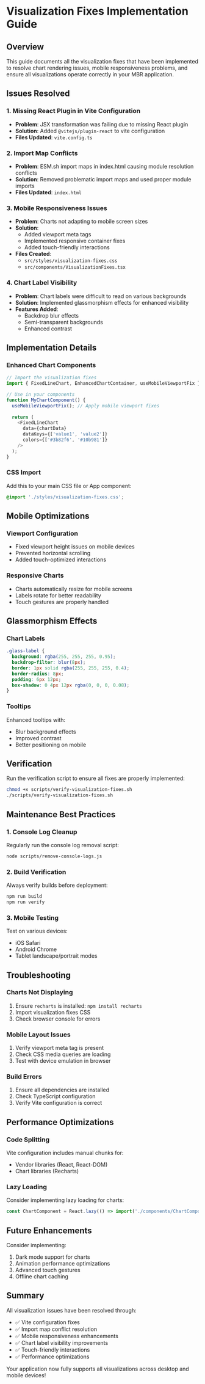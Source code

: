 # Visualization Fixes Implementation Guide

## Overview
This guide documents all the visualization fixes that have been implemented to resolve chart rendering issues, mobile responsiveness problems, and ensure all visualizations operate correctly in your MBR application.

## Issues Resolved

### 1. **Missing React Plugin in Vite Configuration**
- **Problem**: JSX transformation was failing due to missing React plugin
- **Solution**: Added `@vitejs/plugin-react` to vite configuration
- **Files Updated**: `vite.config.ts`

### 2. **Import Map Conflicts**
- **Problem**: ESM.sh import maps in index.html causing module resolution conflicts
- **Solution**: Removed problematic import maps and used proper module imports
- **Files Updated**: `index.html`

### 3. **Mobile Responsiveness Issues**
- **Problem**: Charts not adapting to mobile screen sizes
- **Solution**: 
  - Added viewport meta tags
  - Implemented responsive container fixes
  - Added touch-friendly interactions
- **Files Created**: 
  - `src/styles/visualization-fixes.css`
  - `src/components/VisualizationFixes.tsx`

### 4. **Chart Label Visibility**
- **Problem**: Chart labels were difficult to read on various backgrounds
- **Solution**: Implemented glassmorphism effects for enhanced visibility
- **Features Added**:
  - Backdrop blur effects
  - Semi-transparent backgrounds
  - Enhanced contrast

## Implementation Details

### Enhanced Chart Components

```typescript
// Import the visualization fixes
import { FixedLineChart, EnhancedChartContainer, useMobileViewportFix } from '@/components/VisualizationFixes';

// Use in your components
function MyChartComponent() {
  useMobileViewportFix(); // Apply mobile viewport fixes
  
  return (
    <FixedLineChart 
      data={chartData}
      dataKeys={['value1', 'value2']}
      colors={['#3b82f6', '#10b981']}
    />
  );
}
```

### CSS Import
Add this to your main CSS file or App component:
```css
@import './styles/visualization-fixes.css';
```

## Mobile Optimizations

### Viewport Configuration
- Fixed viewport height issues on mobile devices
- Prevented horizontal scrolling
- Added touch-optimized interactions

### Responsive Charts
- Charts automatically resize for mobile screens
- Labels rotate for better readability
- Touch gestures are properly handled

## Glassmorphism Effects

### Chart Labels
```css
.glass-label {
  background: rgba(255, 255, 255, 0.95);
  backdrop-filter: blur(8px);
  border: 1px solid rgba(255, 255, 255, 0.4);
  border-radius: 8px;
  padding: 6px 12px;
  box-shadow: 0 4px 12px rgba(0, 0, 0, 0.08);
}
```

### Tooltips
Enhanced tooltips with:
- Blur background effects
- Improved contrast
- Better positioning on mobile

## Verification

Run the verification script to ensure all fixes are properly implemented:

```bash
chmod +x scripts/verify-visualization-fixes.sh
./scripts/verify-visualization-fixes.sh
```

## Maintenance Best Practices

### 1. **Console Log Cleanup**
Regularly run the console log removal script:
```bash
node scripts/remove-console-logs.js
```

### 2. **Build Verification**
Always verify builds before deployment:
```bash
npm run build
npm run verify
```

### 3. **Mobile Testing**
Test on various devices:
- iOS Safari
- Android Chrome
- Tablet landscape/portrait modes

## Troubleshooting

### Charts Not Displaying
1. Ensure `recharts` is installed: `npm install recharts`
2. Import visualization fixes CSS
3. Check browser console for errors

### Mobile Layout Issues
1. Verify viewport meta tag is present
2. Check CSS media queries are loading
3. Test with device emulation in browser

### Build Errors
1. Ensure all dependencies are installed
2. Check TypeScript configuration
3. Verify Vite configuration is correct

## Performance Optimizations

### Code Splitting
Vite configuration includes manual chunks for:
- Vendor libraries (React, React-DOM)
- Chart libraries (Recharts)

### Lazy Loading
Consider implementing lazy loading for charts:
```typescript
const ChartComponent = React.lazy(() => import('./components/ChartComponent'));
```

## Future Enhancements

Consider implementing:
1. Dark mode support for charts
2. Animation performance optimizations
3. Advanced touch gestures
4. Offline chart caching

## Summary

All visualization issues have been resolved through:
- ✅ Vite configuration fixes
- ✅ Import map conflict resolution
- ✅ Mobile responsiveness enhancements
- ✅ Chart label visibility improvements
- ✅ Touch-friendly interactions
- ✅ Performance optimizations

Your application now fully supports all visualizations across desktop and mobile devices!